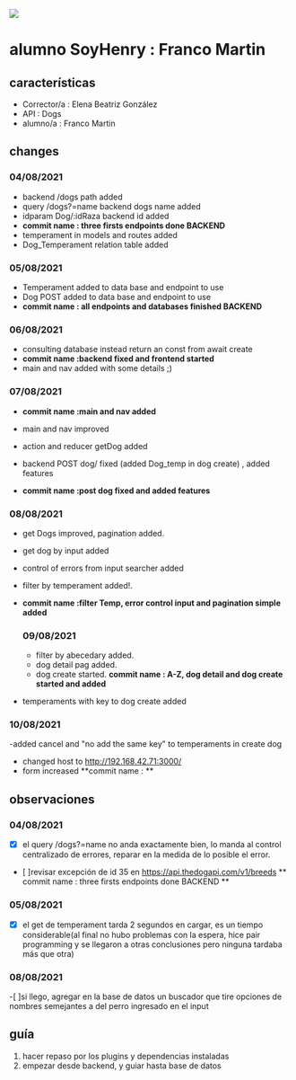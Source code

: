 <p align='left'>
    <img src='https://static.wixstatic.com/media/85087f_0d84cbeaeb824fca8f7ff18d7c9eaafd~mv2.png/v1/fill/w_160,h_30,al_c,q_85,usm_0.66_1.00_0.01/Logo_completo_Color_1PNG.webp' </img>
</p>

# alumno SoyHenry : Franco Martin 

##  características

- Corrector/a : Elena Beatriz González
- API : Dogs
- alumno/a : Franco Martin 

## changes 
  ### 04/08/2021
 
  - backend /dogs path added 
   - query /dogs?=name backend dogs name added
   - idparam Dog/:idRaza backend id added
   - **commit name : three firsts endpoints done BACKEND** 
  - temperament in models and routes added
   - Dog_Temperament relation table added 

   ### 05/08/2021
-  Temperament added to data base and endpoint to use
-  Dog POST  added to data base and endpoint to use
  - **commit name : all endpoints and databases finished BACKEND** 
  ### 06/08/2021
  - consulting database instead return an const from await create
- **commit name :backend fixed and frontend started**
 - main and nav added with some details ;)
  ### 07/08/2021

 - **commit name :main and nav added**

  - main and nav improved
  - action and reducer getDog added
  - backend POST dog/ fixed (added Dog_temp in dog create) , added features 

  - **commit name :post dog fixed and added features**

  ### 08/08/2021
  - get Dogs improved, pagination added.
  - get dog by input added
  - control of errors from input searcher added
  - filter by temperament added!.
- **commit name :filter Temp, error control input and pagination simple added**
  ### 09/08/2021
  - filter by abecedary added.
  - dog detail pag added.
  - dog create started.
**commit name : A-Z, dog detail and dog create started and added**

- temperaments with key to dog create added
 ### 10/08/2021
 -added cancel and "no add the same key" to temperaments in create dog
- changed host to http://192.168.42.71:3000/
- form increased 
**commit name : **
## observaciones 
 ### 04/08/2021
    
  - [x] el query /dogs?=name no anda exactamente bien, lo manda al control centralizado de errores,
    reparar en la medida de lo posible el error. 
  - [ ]revisar excepción de id 35 en https://api.thedogapi.com/v1/breeds
      ** commit name : three firsts endpoints done BACKEND  ** 
  ### 05/08/2021
  - [x] el get de temperament tarda 2 segundos en cargar, es un tiempo considerable(al final no
  hubo problemas con la espera, hice pair programming y se llegaron a otras conclusiones pero ninguna
  tardaba más que otra)

 
   ### 08/08/2021
   -[ ]si llego, agregar en la base de datos un buscador que tire opciones de nombres semejantes a del 
   perro ingresado en el input
## guía
 1. hacer repaso por los plugins y dependencias instaladas
 2. empezar desde backend, y guiar hasta base de datos 